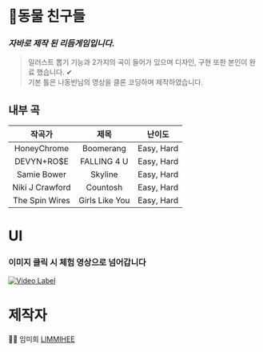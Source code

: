 # 🎉동물 친구들
### ***자바로 제작 된 리듬게임입니다.*** <br>
>일러스트 뽑기 기능과 2가지의 곡이 들어가 있으며 디자인, 구현 또한 본인이 완료 했습니다. ✔<br>
기본 틀은 나동빈님의 영상을 클론 코딩하며 제작하였습니다.<br>

## 내부 곡 
|작곡가|제목|난이도|
|:---:|:---:|:---:|
|HoneyChrome|Boomerang|Easy, Hard|
|DEVYN+RO$E|FALLING 4 U|Easy, Hard|
|Samie Bower|Skyline|Easy, Hard|
|Niki J Crawford|Countosh|Easy, Hard|
|The Spin Wires|Girls Like You|Easy, Hard|

# UI
### 이미지 클릭 시 체험 영상으로 넘어갑니다
[![Video Label](https://user-images.githubusercontent.com/48482259/77128515-b8b7a000-6a93-11ea-9aea-6499503bd280.PNG)](https://youtu.be/Wml5TrBtEmw)


# 제작자
👩‍💻 임미희 [LIMMIHEE](https://github.com/LIMMIHEE)


